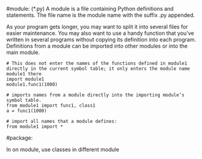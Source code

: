 #module: (*.py) A module is a file containing Python definitions and statements. The file name is the module name with the suffix .py appended.

As your program gets longer, you may want to split it into several files for easier maintenance. You may also want to use a handy function that you’ve written in several programs without copying its definition into each program.
Definitions from a module can be imported into other modules or into the main module.
```
# This does not enter the names of the functions defined in module1 directly in the current symbol table; it only enters the module name module1 there
import module1
module1.func1(1000)
```

```
# imports names from a module directly into the importing module’s symbol table.
from module1 import func1, class1
a = func1(1000)
```

```
# import all names that a module defines:
from module1 import * 
```

#package: 

In on module, use classes in different module

